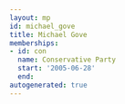 ```yaml
---
layout: mp
id: michael_gove
title: Michael Gove
memberships:
- id: con
  name: Conservative Party
  start: '2005-06-28'
  end: 
autogenerated: true
---
```


